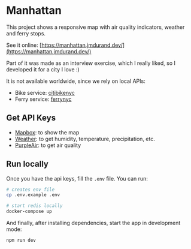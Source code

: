 # Manhattan

This project shows a responsive map with air quality indicators, weather and ferry stops.

See it online: [https://manhattan.jmdurand.dev/](https://manhattan.jmdurand.dev/)

Part of it was made as an interview exercise, which I really liked, so I developed it for a city I love :)

It is not available worldwide, since we rely on local APIs:

- Bike service: [citibikenyc](https://citibikenyc.com/system-data)
- Ferry service: [ferrynyc](https://www.ferry.nyc/developer-tools/)

## Get API Keys

- [Mapbox](https://docs.mapbox.com/): to show the map
- [Weather](https://www.weatherapi.com/): to get humidity, temperature, precipitation, etc.
- [PurpleAir](https://develop.purpleair.com/keys): to get air quality

## Run locally

Once you have the api keys, fill the `.env` file. You can run:

```bash
# creates env file
cp .env.example .env

# start redis locally
docker-compose up
```

And finally, after installing dependencies, start the app in development mode:

```bash
npm run dev
```
